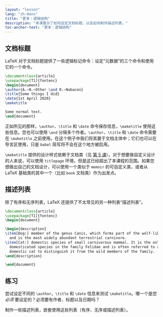 ```yaml
---
layout: "lesson"
lang: "zh-Hans"
title: "更多：逻辑结构"
description: "本课展示了如何设定文档标题，以及如何制作描述列表。"
toc-anchor-text: "更多：逻辑结构"
---
```


## 文档标题

LaTeX 对于文档标题提供了一些逻辑标记命令：设定“元数据”的三个命令和使用它的一个命令。

```latex
\documentclass{article}
\usepackage[T1]{fontenc}
\begin{document}
\author{A.~N.~Other \and D.~Nobacon}
\title{Some things I did}
\date{1st April 2020}
\maketitle

Some normal text.
\end{document}
```

正如所见的那样，`\author`、`\title` 和 `\date` 命令保存信息，`\maketitle` 使用这些信息。您也可以使用 `\and` 分隔多个作者。`\author`、`\title` 和 `\date` 命令需要在 `\maketitle` 之前使用。在这个例子中我们将其置于文档主体中；它们也可以在导言区使用，只是 `babel` 简写将不会在这个地方被启用。

`\maketitle` 提供的设计样式依赖于文档类（见 [第 5 课](lesson-05)）。对于想要做自定义设计的人来说，可以使用 `titlepage` 环境，但是这已经超出了本课程的范围。如果您想做出自己的文档设计，可以使用一个类似于 `memoir` 的可自定义类，或者从 LaTeX 基础类的其中一个（比如 `book` 文档类）作为出发点。

## 描述列表

除了有序和无序列表，LaTeX 还提供了不太常见的另一种列表“描述列表”。

```latex
\documentclass{article}
\usepackage[T1]{fontenc}
\begin{document}

\begin{description}
\item[Dog:] member of the genus Canis, which forms part of the wolf-like canids,
  and is the most widely abundant terrestrial carnivore.
\item[Cat:] domestic species of small carnivorous mammal. It is the only
  domesticated species in the family Felidae and is often referred to as the
  domestic cat to distinguish it from the wild members of the family.
\end{description}

\end{document}
```

## 练习

尝试设定不同的 `\author`，`\title` 和 `\date` 信息来测试 `\maketitle`。哪一个是您 _必须_ 要设定的？必须要有作者、标题以及日期吗？

制作一些描述列表，嵌套使用这些列表（有序、无序或描述列表）。
